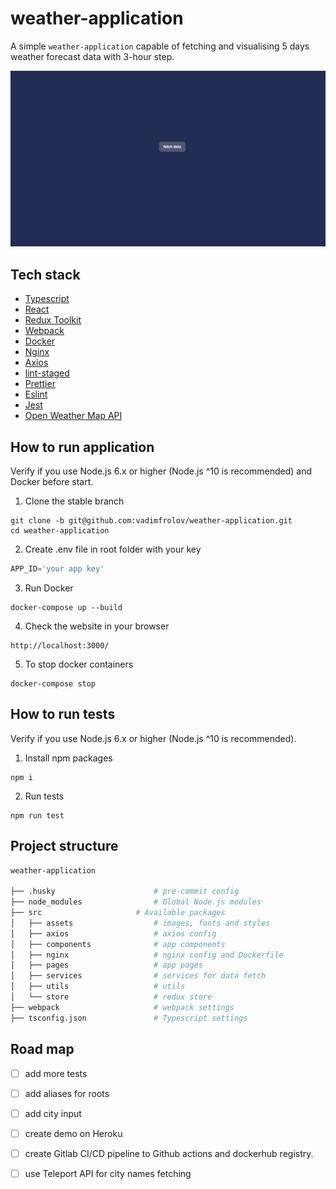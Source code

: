 # weather-application
A simple `weather-application` capable of fetching and visualising 5 days weather forecast data with 3-hour step.

<img alt="image" src="app.gif"> </img>

## Tech stack

- [Typescript](https://www.typescriptlang.org/)
- [React](https://reactjs.org/)
- [Redux Toolkit](https://redux-toolkit.js.org/)
- [Webpack](https://webpack.js.org/)
- [Docker](https://www.docker.com/)
- [Nginx](https://www.nginx.com/)
- [Axios](https://github.com/axios/axios)
- [lint-staged](https://github.com/okonet/lint-staged/)
- [Prettier](https://prettier.io/)
- [Eslint](https://eslint.org/)
- [Jest](https://jestjs.io/)
- [Open Weather Map API](https://openweathermap.org/forecast5)

## How to run application

Verify if you use Node.js 6.x or higher (Node.js ^10 is recommended) and Docker before start.

1. Clone the stable branch

```
git clone -b git@github.com:vadimfrolov/weather-application.git
cd weather-application
```

2. Create .env file in root folder with your key

```typescript
APP_ID='your app key'
```


3. Run Docker

```
docker-compose up --build
```

4. Check the website in your browser

```
http://localhost:3000/
```

5. To stop docker containers

```
docker-compose stop
```

## How to run tests

Verify if you use Node.js 6.x or higher (Node.js ^10 is recommended).

1. Install npm packages

```
npm i
```

2. Run tests

```
npm run test
```


## Project structure
```bash
weather-application

├── .husky                      # pre-commit config
├── node_modules                # Global Node.js modules
├── src                    	# Available packages
│   ├── assets                  # images, fonts and styles
│   ├── axios                   # axios config
│   ├── components              # app components
│   ├── nginx                  	# nginx config and Dockerfile
│   ├── pages                  	# app pages
│   ├── services                # services for data fetch
│   ├── utils                  	# utils
│   └── store                   # redux store
├── webpack                     # webpack settings
├── tsconfig.json               # Typescript settings

```

## Road map
- [ ] add more tests
- [ ] add aliases for roots
- [ ] add city input
- [ ] create demo on Heroku
- [ ] create Gitlab CI/CD pipeline to Github actions and dockerhub registry.
- [ ] use Teleport API for city names fetching

